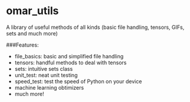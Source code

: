 # omar_utils
A library of useful methods of all kinds (basic file handling, tensors, GIFs, sets and much more)

###Features:

- file_basics: basic and simplified file handling
- tensors: handful methods to deal with tensors
- sets: intuitive sets class
- unit_test: neat unit testing
- speed_test: test the speed of Python on your device
- machine learning obtimizers
- much more!
